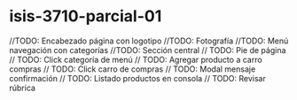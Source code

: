 # isis-3710-parcial-01  
//TODO: Encabezado página con logotipo
//TODO: Fotografía
//TODO: Menú navegación con categorías
//TODO: Sección central
// TODO: Pie de página
// TODO: Click categoría de menú
// TODO: Agregar producto a carro compras
// TODO: Click carro de compras
// TODO: Modal mensaje confirmación
// TODO: Listado productos en consola
// TODO: Revisar rúbrica 